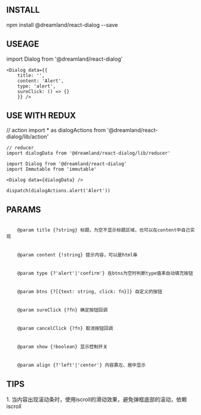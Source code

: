 <h2>INSTALL</h2>
	npm install @dreamland/react-dialog --save

<h2>USEAGE</h2>
	import Dialog from '@dreamland/react-dialog'

	<Dialog data={{
		title: '',
		content: 'Alert',
		type: 'alert',
		sureClick: () => {}
		}} />

<h2>USE WITH REDUX</h2>
	// action
	import * as dialogActions from '@dreamland/react-dialog/lib/action'

	// reducer
	import dialogData from '@dreamland/react-dialog/lib/reducer'

	import Dialog from '@dreamland/react-dialog'
	import Immutable from 'immutable'

	<Dialog data={dialogData} />

	dispatch(dialogActions.alert('Alert'))

<h2>PARAMS</h2>
<code>
    @param title {?string} 标题，为空不显示标题区域，也可以在content中自己实现
</code>
<br/>
<code>
    @param content {!string} 提示内容，可以是html串
</code>
<br/>
<code>
    @param type {?'alert'|'confirm'} 在btns为空时判断type值来自动填充按钮
</code>
<br/>
<code>
    @param btns {?[{text: string, click: fn}]} 自定义的按钮
</code>
<br/>
<code>
    @param sureClick {?fn} 确定按钮回调
</code>
<br/>
<code>
    @param cancelClick {?fn} 取消按钮回调
</code>
<br/>
<code>
    @param show {!boolean} 显示控制开关
</code>
<br/>
<code>
    @param align {?'left'|'center'} 内容靠左、居中显示
</code>

<h2>TIPS</h2>
	1. 当内容出现滚动条时，使用iscroll的滑动效果，避免弹框底部的滚动，依赖iscroll

